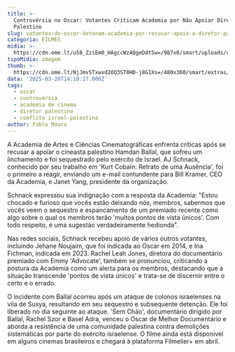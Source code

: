 ```yaml
---
title: >-
  Controvérsia no Oscar: Votantes Criticam Academia por Não Apoiar Diretor
  Palestino
slug: votantes-do-oscar-detonam-academia-por-recusar-apoio-a-diretor-palestino
categoria: FILMES
midia: >-
  https://cdn.ome.lt/u58_ZziEm0_HAgccWzAQgeDdt5w=/987x0/smart/uploads/conteudo/fotos/OMELETE_CAPA_-_2025-03-28T103159.793.png
tipoMidia: imagem
thumb: >-
  https://cdn.ome.lt/NjJmvSTxwvd2OQ3ST0HD-j8G1Xs=/480x360/smart/extras/conteudos/omelete_THUMB_-_2025-03-28T103148.227.png
data: '2025-03-28T14:10:27.006Z'
tags:
  - oscar
  - controvérsia
  - academia de cinema
  - diretor palestino
  - conflito israel-palestina
author: Pablo Moura
---
```


A Academia de Artes e Ciências Cinematográficas enfrenta críticas após se recusar a apoiar o cineasta palestino Hamdan Ballal, que sofreu um linchamento e foi sequestrado pelo exército de Israel. AJ Schnack, conhecido por seu trabalho em 'Kurt Cobain: Retrato de uma Ausência', foi o primeiro a reagir, enviando um e-mail contundente para Bill Kramer, CEO da Academia, e Janet Yang, presidente da organização.

Schnack expressou sua indignação com a resposta da Academia: "Estou chocado e furioso que vocês estão deixando nós, membros, sabermos que vocês veem o sequestro e espancamento de um premiado recente como algo sobre o qual os membros terão 'muitos pontos de vista únicos'. Com todo respeito, é uma sugestão verdadeiramente hedionda".

Nas redes sociais, Schnack recebeu apoio de vários outros votantes, incluindo Jehane Noujaim, que foi indicada ao Oscar em 2014, e Ina Fichman, indicada em 2023. Rachel Leah Jones, diretora do documentário premiado com Emmy 'Advocate', também se pronunciou, criticando a postura da Academia como um alerta para os membros, destacando que a situação transcende 'pontos de vista únicos' e trata-se de discernir entre o certo e o errado.

O incidente com Ballal ocorreu após um ataque de colonos israelenses na vila de Susya, resultando em seu sequestro e subsequente detenção. Ele foi liberado no dia seguinte ao ataque. 'Sem Chão', documentário dirigido por Ballal, Rachel Szor e Basel Adra, venceu o Oscar de Melhor Documentário e aborda a resistência de uma comunidade palestina contra demolições sistemáticas por parte do exército israelense. O filme ainda está disponível em alguns cinemas brasileiros e chegará à plataforma Filmelier+ em abril.
